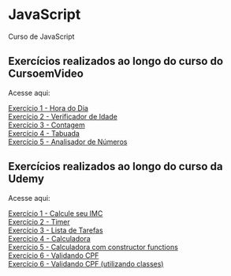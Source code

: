 # JavaScript
Curso de JavaScript

<h2>Exercícios realizados ao longo do curso do CursoemVideo</h2>
<p>Acesse aqui:</p>
<a href="https://emersonthiago168.github.io/javascript/curso%20do%20cursoemvideo/exercicios/exercicio1/" target="_blank">Exercício 1 - Hora do Dia</a> <br>
<a href="https://emersonthiago168.github.io/javascript/curso%20do%20cursoemvideo/exercicios/exercicio2/" target="_blank">Exercício 2 - Verificador de Idade</a> <br>
<a href="https://emersonthiago168.github.io/javascript/curso%20do%20cursoemvideo/exercicios/exercicio3/" target="_blank">Exercício 3 - Contagem</a> <br>
<a href="https://emersonthiago168.github.io/javascript/curso%20do%20cursoemvideo/exercicios/exercicio4/" target="_blank">Exercício 4 - Tabuada</a> <br>
<a href="https://emersonthiago168.github.io/javascript/curso%20do%20cursoemvideo/exercicios/exercicio5/" target="_blank">Exercício 5 - Analisador de Números</a>

<h2>Exercícios realizados ao longo do curso da Udemy</h2>
<p>Acesse aqui:</p>
<a href="https://emersonthiago168.github.io/javascript/curso%20da%20udemy/aula26/index.html" target="_blank">Exercício 1 - Calcule seu IMC</a> <br>
<a href="https://emersonthiago168.github.io/javascript/curso%20da%20udemy/aula47/index.html" target="_blank">Exercício 2 - Timer</a> <br>
<a href="https://emersonthiago168.github.io/javascript/curso%20da%20udemy/aula48/index.html" target="_blank">Exercício 3 - Lista de Tarefas</a> <br>
<a href="https://emersonthiago168.github.io/javascript/curso%20da%20udemy/aula57/index.html" target="_blank">Exercício 4 - Calculadora</a> <br>
<a href="https://emersonthiago168.github.io/javascript/curso%20da%20udemy/aula57/index.html" target="_blank">Exercício 5 - Calculadora com constructor functions</a> <br>
<a href="https://github.com/emersonthiago168/javascript/blob/main/curso%20da%20udemy/aula77/main.js" target="_blank">Exercício 6 - Validando CPF</a> <br>
<a href="https://github.com/emersonthiago168/javascript/blob/main/curso%20da%20udemy/aula85/main.js" target="_blank">Exercício 6 - Validando CPF (utilizando classes) </a> <br>

